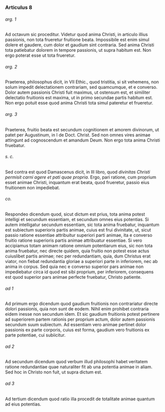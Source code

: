 ### Articulus 8

###### arg. 1
Ad octavum sic proceditur. Videtur quod anima Christi, in articulo illius passionis, non tota frueretur fruitione beata. Impossibile est enim simul dolere et gaudere, cum dolor et gaudium sint contraria. Sed anima Christi tota patiebatur dolorem in tempore passionis, ut supra habitum est. Non ergo poterat esse ut tota frueretur.

###### arg. 2
Praeterea, philosophus dicit, in VII Ethic., quod tristitia, si sit vehemens, non solum impedit delectationem contrariam, sed quamcumque, et e converso. Dolor autem passionis Christi fuit maximus, ut ostensum est, et similiter delectatio fruitionis est maxima, ut in primo secundae partis habitum est. Non ergo potuit esse quod anima Christi tota simul pateretur et frueretur.

###### arg. 3
Praeterea, fruitio beata est secundum cognitionem et amorem divinorum, ut patet per Augustinum, in I de Doct. Christ. Sed non omnes vires animae attingunt ad cognoscendum et amandum Deum. Non ergo tota anima Christi fruebatur.

###### s. c.
Sed contra est quod Damascenus dicit, in III libro, quod *divinitas Christi permisit carni agere et pati quae propria*. Ergo, pari ratione, cum proprium esset animae Christi, inquantum erat beata, quod frueretur, passio eius fruitionem non impediebat.

###### co.
Respondeo dicendum quod, sicut dictum est prius, tota anima potest intelligi et secundum essentiam, et secundum omnes eius potentias. Si autem intelligatur secundum essentiam, sic tota anima fruebatur, inquantum est subiectum superioris partis animae, cuius est frui divinitate, ut, sicut passio ratione essentiae attribuitur superiori parti animae, ita e converso fruitio ratione superioris partis animae attribuatur essentiae. Si vero accipiamus totam animam ratione omnium potentiarum eius, sic non tota anima fruebatur, nec directe quidem, quia fruitio non potest esse actus cuiuslibet partis animae; nec per redundantiam, quia, dum Christus erat viator, non fiebat redundantia gloriae a superiori parte in inferiorem, nec ab anima in corpus. Sed quia nec e converso superior pars animae non impediebatur circa id quod est sibi proprium, per inferiorem, consequens est quod superior pars animae perfecte fruebatur, Christo patiente.

###### ad 1
Ad primum ergo dicendum quod gaudium fruitionis non contrariatur directe dolori passionis, quia non sunt de eodem. Nihil enim prohibet contraria eidem inesse non secundum idem. Et sic gaudium fruitionis potest pertinere ad superiorem partem rationis per proprium actum, dolor autem passionis secundum suum subiectum. Ad essentiam vero animae pertinet dolor passionis ex parte corporis, cuius est forma, gaudium vero fruitionis ex parte potentiae, cui subiicitur.

###### ad 2
Ad secundum dicendum quod verbum illud philosophi habet veritatem ratione redundantiae quae naturaliter fit ab una potentia animae in aliam. Sed hoc in Christo non fuit, ut supra dictum est.

###### ad 3
Ad tertium dicendum quod ratio illa procedit de totalitate animae quantum ad eius potentias.

